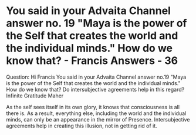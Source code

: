 # You said in your Advaita Channel answer no. 19 "Maya is the power of the Self that creates the world and the individual minds." How do we know that? - Francis Answers - 36

Question: Hi Francis You said in your Advaita Channel answer no.19 "Maya is the power of the Self that creates the world and the individual minds." How do we know that? Do intersubjective agreements help in this regard? Infinite Gratitude Maher

As the self sees itself in its own glory, it knows that consciousness is all there is. As a result, everything else, including the world and the individual minds, can only be an appearance in the mirror of Presence. Intersubjective agreements help in creating this illusion, not in getting rid of it.


